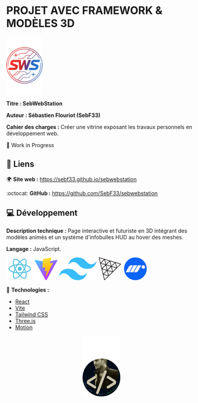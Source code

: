 # PROJET AVEC FRAMEWORK & MODÈLES 3D
![logo_sebwebstation](/.github/logo_sebwebstation.png)

**Titre : SebWebStation**

**Auteur : Sébastien Flouriot (SebF33)**

**Cahier des charges :**
Créer une vitrine exposant les travaux personnels en développement web.

:construction: Work in Progress


## :link: Liens
:earth_africa: **Site web :** https://sebf33.github.io/sebwebstation

:octocat: **GitHub :** https://github.com/SebF33/sebwebstation


## :computer: Développement
**Description technique :** Page interactive et futuriste en 3D intégrant des modèles animés et un système d'infobulles HUD au hover des meshes.

**Langage :** JavaScript.

[![React](/.github/React.png)](https://fr.react.dev) [![Vite](/.github/Vite.png)](https://vitejs.dev) [![Tailwind CSS](/.github/Tailwind_CSS.png)](https://tailwindcss.com) [![Three.js](/.github/Three.js.png)](https://threejs.org) [![Motion](/.github/Motion.png)](https://motion.dev)

:toolbox: **Technologies :**
- [React](https://fr.react.dev/learn)
- [Vite](https://vitejs.dev/guide)
- [Tailwind CSS](https://tailwindcss.com/docs/guides/vite)
- [Three.js](https://threejs.org/manual/#en/installation)
- [Motion](https://motion.dev/docs)


<p align="center">
  <img align="center" width="100" src="https://raw.githubusercontent.com/sebf33/sebf33/master/assets/avatar.png" />
</p>
